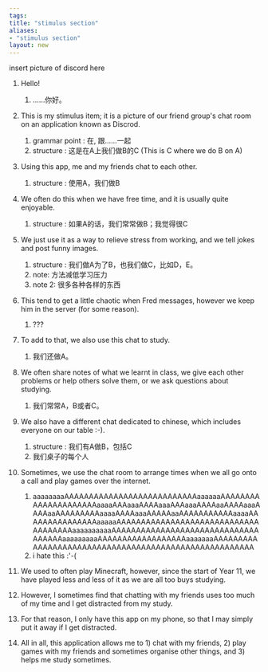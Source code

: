 ```yaml
---
tags: 
title: "stimulus section"
aliases:
- "stimulus section"
layout: new
---
```


insert picture of discord here

1. Hello! 

    1. ……你好。

1. This is my stimulus item; it is a picture of our friend group's chat room on an application known as Discrod.
    
    1. grammar point : 在, 跟……一起
    1. structure : 这是在A上我们做B的C (This is C where we do B on A)
    
1. Using this app, me and my friends chat to each other. 

    1. structure : 使用A，我们做B

1. We often do this when we have free time, and it is usually quite enjoyable.

    1. structure : 如果A的话，我们常常做B；我觉得很C

1. We just use it as a way to relieve stress from working, and we tell jokes and post funny images.

    1. structure : 我们做A为了B，也我们做C，比如D，E。
    1. note: 方法减低学习压力
    1. note 2: 很多各种各样的东西

1. This tend to get a little chaotic when Fred messages, however we keep him in the server (for some reason).

    1. ???

1. To add to that, we also use this chat to study. 

    1. 我们还做A。

1. We often share notes of what we learnt in class, we give each other problems or help others solve them, or we ask questions about studying.

    1. 我们常常A，B或者C。

1. We also have a different chat dedicated to chinese, which includes everyone on our table :-).

    1. structure : 我们有A做B，包括C
    1. 我们桌子的每个人

1. Sometimes, we use the chat room to arrange times when we all go onto a call and play games over the internet.

    1. aaaaaaaaAAAAAAAAAAAAAAAAAAAAAAAAAAAaaaaaaAAAAAAAAAAAAAAAAAAAAAaaaaAAAaaaAAAAaaaAAAaaaAAAAaaAAAAaaaAAAAaaAAAAAAAAAaaaaAAAAaaaAAAAAaaAAAAAAAAAAAaaaaAAAAAAAAAAAAAAAaaaaaAAAAAAAAAAAAAAAAAAAAAAAAAAAAAAAAAAAAAaaaaaaaaaaAAAAAAAAAAAAAAAAAAAAAAAAAAAAAAAAAAAAaaaaaaaaaAAAAAAAAAAAAAAAAAAaaaaaaaAAAAAAAAAAAAAAAAAAAAAAAAAAAAAAAAAAAAAAAAAAAAAAAAAAAAAA
    1. i hate this :'-(

1. We used to often play Minecraft, however, since the start of Year 11, we have played less and less of it as we are all too buys studying.
1. However, I sometimes find that chatting with my friends uses too much of my time and I get distracted from my study.
1. For that reason, I only have this app on my phone, so that I may simply put it away if I get distracted.
1. All in all, this application allows me to 1) chat with my friends, 2) play games with my friends and sometimes organise other things, and 3) helps me study sometimes.
